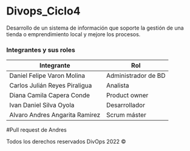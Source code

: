 # Divops_Ciclo4
Desarrollo de un sistema de información que soporte la gestión de una tienda o emprendimiento local y mejore los procesos. 

### Integrantes y sus roles


| Integrante | Rol |
|------------|-----|
|Daniel Felipe Varon Molina |Administrador de BD|
|Carlos Julián Reyes Piraligua |Analista|
|Diana Camila Capera Conde |Product owner|
|Ivan Daniel Silva Oyola |Desarrollador|
|Alvaro Andres Angarita Ramirez|Scrum máster|

#Pull request de Andres

Todos los derechos reservados DivOps 2022 &copy;
